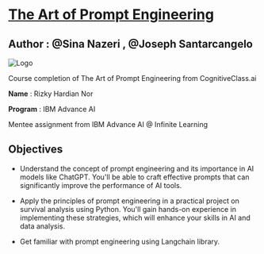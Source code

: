 
# [The Art of Prompt Engineering](https://cognitiveclass.ai/courses/course-v1:IBMSkillsNetwork+GPXX0TGVEN+v1?authuser=0)
## **Author** : @Sina Nazeri , @Joseph Santarcangelo
![Logo](https://cf-courses-data.s3.us.cloud-object-storage.appdomain.cloud/IBMSkillsNetwork-GPXX0TGVEN/images/art%20of%20prompt%20eng.jpeg)


Course completion of The Art of Prompt Engineering from CognitiveClass.ai


**Name** : Rizky Hardian Nor

**Program** : IBM Advance AI

Mentee assignment from IBM Advance AI @ Infinite Learning




## Objectives

 - Understand the concept of prompt engineering and its importance in AI models like ChatGPT. You'll be able to craft effective prompts that can significantly improve the performance of AI tools.

 - Apply the principles of prompt engineering in a practical project on survival analysis using Python. You'll gain hands-on experience in implementing these strategies, which will enhance your skills in AI and data analysis.

 - Get familiar with prompt engineering using Langchain library.
